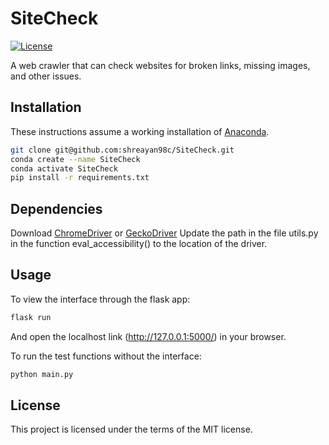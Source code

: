 # SiteCheck

[![License](https://img.shields.io/badge/license-MIT-blue.svg)](<https://opensource.org/licenses/MIT>)

A web crawler that can check websites for broken links, missing images, and other issues.

## Installation

These instructions assume a working installation of [Anaconda](https://www.anaconda.com/).

```bash
git clone git@github.com:shreayan98c/SiteCheck.git
conda create --name SiteCheck
conda activate SiteCheck
pip install -r requirements.txt
```

## Dependencies

Download [ChromeDriver](https://chromedriver.chromium.org/downloads) or [GeckoDriver](https://github.com/mozilla/geckodriver/releases)
Update the path in the file utils.py in the function eval_accessibility() to the location of the driver.

## Usage

To view the interface through the flask app:
```bash
flask run
```
And open the localhost link (http://127.0.0.1:5000/) in your browser.


To run the test functions without the interface:
```bash
python main.py
```

## License

This project is licensed under the terms of the MIT license.
